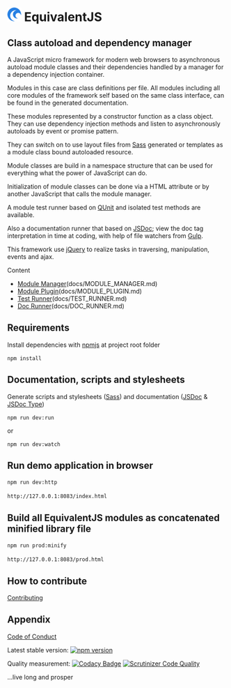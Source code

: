 # <img src="https://raw.githubusercontent.com/xeroxzone/equivalent-js/master/web/icon/favicon-32x32.png" alt="EquivalentJS"> EquivalentJS

## Class autoload and dependency manager

A JavaScript micro framework for modern web browsers to asynchronous autoload 
module classes and their dependencies handled by a manager for a dependency injection container.

Modules in this case are class definitions per file. All modules including all core modules of the 
framework self based on the same class interface, can be found in the generated documentation.

These modules represented by a constructor function as a class object. They can use 
dependency injection methods and listen to asynchronously autoloads 
by event or promise pattern.

They can switch on to use layout files from [Sass][sass] generated or
templates as a module class bound autoloaded resource.

Module classes are build in a namespace structure that can be used for 
everything what the power of JavaScript can do.

Initialization of module classes can be done via a HTML attribute or by 
another JavaScript that calls the module manager.

A module test runner based on [QUnit][qunit] and isolated test methods are available.

Also a documentation runner that based on [JSDoc][jsdoc]; view the doc tag interpretation 
in time at coding, with help of file watchers from [Gulp][gulp].

This framework use [jQuery][jquery] to realize tasks in traversing, manipulation, events and ajax. 

Content

* [Module Manager][MM](docs/MODULE_MANAGER.md)
* [Module Plugin][MP](docs/MODULE_PLUGIN.md)
* [Test Runner][MTR](docs/TEST_RUNNER.md)
* [Doc Runner][MDR](docs/DOC_RUNNER.md)

## Requirements

Install dependencies with [npmjs][npmjs] at project root folder

    npm install

## Documentation, scripts and stylesheets

Generate scripts and stylesheets ([Sass][sass]) 
and documentation ([JSDoc][jsdoc] & [JSDoc Type][jsdoc-type])

    npm run dev:run

or

    npm run dev:watch

## Run demo application in browser

    npm run dev:http
    
    http://127.0.0.1:8083/index.html

## Build all EquivalentJS modules as concatenated minified library file

    npm run prod:minify
    
    http://127.0.0.1:8083/prod.html

## How to contribute

[Contributing](CONTRIBUTING.md)

## Appendix

[Code of Conduct](CODE_OF_CONDUCT.md)

Latest stable version:
[![npm version](https://badge.fury.io/js/equivalent-js.svg)](https://badge.fury.io/js/equivalent-js)

Quality measurement:
[![Codacy Badge](https://api.codacy.com/project/badge/Grade/7f6661d1aa5f43d88a790fd34ca4a507)](https://www.codacy.com/app/xeroxzone/equivalent-js?utm_source=github.com&amp;utm_medium=referral&amp;utm_content=xeroxzone/equivalent-js&amp;utm_campaign=Badge_Grade)
[![Scrutinizer Code Quality](https://scrutinizer-ci.com/g/xeroxzone/equivalent-js/badges/quality-score.png?b=master)](https://scrutinizer-ci.com/g/xeroxzone/equivalent-js/?branch=master)

...live long and prosper


[MM]: https://github.com/xeroxzone/equivalent-js/blob/master/docs/MODULE_MANAGER.md
[MP]: https://github.com/xeroxzone/equivalent-js/blob/master/docs/MODULE_PLUGIN.md
[MTR]: https://github.com/xeroxzone/equivalent-js/blob/master/docs/TEST_RUNNER.md
[MDR]: https://github.com/xeroxzone/equivalent-js/blob/master/docs/DOC_RUNNER.md
[npmjs]: https://www.npmjs.com
[gulp]: http://gulpjs.com
[jquery]: https://jquery.com
[qunit]: https://qunitjs.com
[jsdoc]: http://usejsdoc.org
[jsdoc-type]: http://usejsdoc.org/tags-type.html
[sass]: http://sass-lang.com
